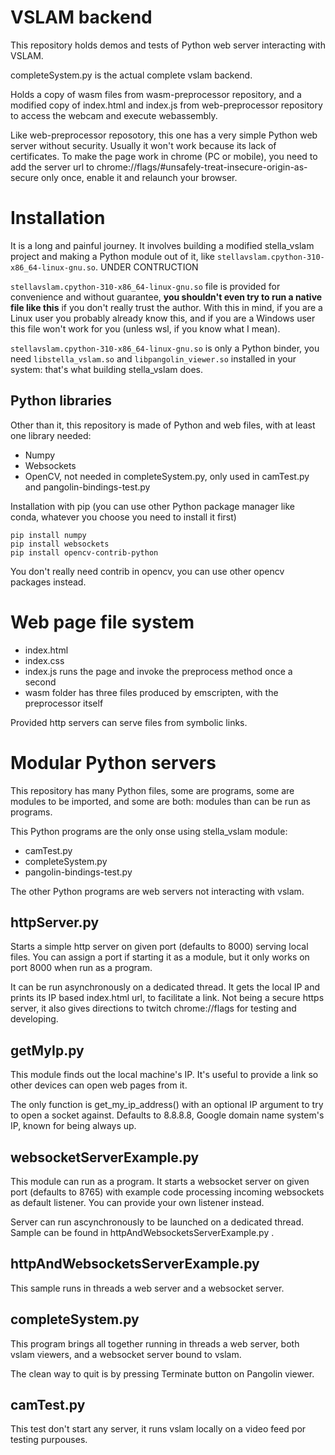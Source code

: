 # VSLAM backend

This repository holds demos and tests of Python web server interacting with VSLAM.

completeSystem.py is the actual complete vslam backend.

Holds a copy of wasm files from wasm-preprocessor repository, and a modified copy of index.html and index.js from web-preprocessor repository to access the webcam and execute webassembly.

Like web-preprocessor reposotory, this one has a very simple Python web server without security.  Usually it won't work because its lack of certificates.  To make the page work in chrome (PC or mobile), you need to add the server url to chrome://flags/#unsafely-treat-insecure-origin-as-secure only once, enable it and relaunch your browser.

# Installation

It is a long and painful journey.
It involves building a modified stella_vslam project and making a Python module out of it, like `stellavslam.cpython-310-x86_64-linux-gnu.so`.
UNDER CONTRUCTION

`stellavslam.cpython-310-x86_64-linux-gnu.so` file is provided for convenience and without guarantee, **you shouldn't even try to run a native file like this** if you don't really trust the author.  With this in mind, if you are a Linux user you probably already know this, and if you are a Windows user this file won't work for you (unless wsl, if you know what I mean).

`stellavslam.cpython-310-x86_64-linux-gnu.so` is only a Python binder, you need `libstella_vslam.so` and `libpangolin_viewer.so` installed in your system: that's what building stella_vslam does.


## Python libraries
Other than it, this repository is made of Python and web files, with at least one library needed:

 - Numpy
 - Websockets
 - OpenCV, not needed in completeSystem.py, only used in camTest.py and pangolin-bindings-test.py

Installation with pip (you can use other Python package manager like conda, whatever you choose you need to install it first)

    pip install numpy
    pip install websockets
    pip install opencv-contrib-python

You don't really need contrib in opencv, you can use other opencv packages instead.

# Web page file system

- index.html
- index.css
- index.js runs the page and invoke the preprocess method once a second
- wasm folder has three files produced by emscripten, with the preprocessor itself

Provided http servers can serve files from symbolic links.

# Modular Python servers

This repository has many Python files, some are programs, some are modules to be imported, and some are both: modules than can be run as programs.

This Python programs are the only onse using stella_vslam module:

- camTest.py
- completeSystem.py
- pangolin-bindings-test.py

The other Python programs are web servers not interacting with vslam.

## httpServer.py

Starts a simple http server on given port (defaults to 8000) serving local files.  You can assign a port if starting it as a module, but it only works on port 8000 when run as a program.

It can be run asynchronously on a dedicated thread.
It gets the local IP and prints its IP based index.html url, to facilitate a link.
Not being a secure https server, it also gives directions to twitch chrome://flags for testing and developing.

## getMyIp.py

This module finds out the local machine's IP.
It's useful to provide a link so other devices can open web pages from it.

The only function is get_my_ip_address() with an optional IP argument to try to open a socket against.  Defaults to 8.8.8.8, Google domain name system's IP, known for being always up.

## websocketServerExample.py

This module can run as a program.  It starts a websocket server on given port (defaults to 8765) with example code processing incoming websockets as default listener.  You can provide your own listener instead.

Server can run ascynchronously to be launched on a dedicated thread.  Sample can be found in httpAndWebsocketsServerExample.py .

## httpAndWebsocketsServerExample.py

This sample runs in threads a web server and a websocket server.


## completeSystem.py

This program brings all together running in threads a web server, both vslam viewers, and a websocket server bound to vslam.

The clean way to quit is by pressing Terminate button on Pangolin viewer.

## camTest.py

This test don't start any server, it runs vslam locally on a video feed por testing purpouses.
